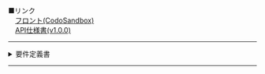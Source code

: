 

■リンク  
　[フロント(CodoSandbox)](https://codesandbox.io/p/sandbox/s-sfa-jt47pw)  
　[API仕様書(v1.0.0)](https://app.swaggerhub.com/apis/abeckcrow/S-SFA/1.0.0)

***

<details><summary>要件定義書</summary><div>


## S-SFA
**Support Sales Force Automation(営業支援ツール)**<br />
　　　　　　　　　　　　　　　　　　　　　　　　　　　　　　作成者: 安部達朗  
　　　　　　　　　　　　　　　　　　　　　　　　　最終更新日: 2023年12月2日
***
## 内容
1. <details><summary>システム概要</summary><div>
   <br />
   A)　システム構成図<br />
   　　・ER図<br />

   ![ER図(S-SFA).png](..%2F..%2F..%2FDesktop%2FER%E5%9B%B3%2FER%E5%9B%B3%28S-SFA%29.png)
   B)　背景<br />
   <table>
               <thead>
                   <tr>
                       <th>As Is</th>
                       <th>To Be</th>
                   </tr>
               </thead>
               <tbody>
                   <tr>
                       <td>企業によってのランク付ができていない</td>
                       <td>企業のランク付によって関係性がわかる</td>
                   </tr>
                   <tr>
                       <td>アプローチの優先度がわかりにくい</td>
                       <td>アプローチの優先順に表示される</td>
                   </tr>
                   <tr>
                       <td>画面遷移しなくては詳細が見れない</td>
                       <td>同じ画面内で企業情報が見れる</td>
                   </tr>
                   <tr>
                       <td>履歴とアポイント登録が別画面で操作が必要</td>
                       <td>アポイント登録後に履歴を入力できる</td>
                   </tr>
               </tbody>
           </table>
   　　　<br />
   C)　定義</div></details>
2. <details><summary>業務要件</summary><div>
   A)　業務フロー<br />

   ![業務フロー.png](..%2F..%2F..%2FDesktop%2F%E6%A5%AD%E5%8B%99%E3%83%95%E3%83%AD%E3%83%BC.png)
   B)　規模<br />
　　　　・一人<br />
   C)　時期・時間<br />
　　　　・<a href="https://github.com/users/ABECKCROW/projects/4/views/2">ロードマップ</a>を参照。<br />
   D)　指標<br />
   E)　範囲</div></details>
3. <details><summary>機能案件</summary><div>
   A)　機能<br />
   　　・<a href="https://app.swaggerhub.com/apis/MUDSKIPPERMAT/support-sales_force_automation/1.0.0#/">API仕様書(Swagger)</a>を参照。<br />
   B)　画面<br />
   C)　情報・データログ<br />
   D)　外部インターフェイス</div></details>
4. <details><summary>非機能要件</summary><div>
   A)　ユーザービリティ及びアクセシビリティ<br />
   B)　システム方式<br />
   C)　規模<br />
   D)　性能<br />
   E)　信頼性<br />
   F)　拡張性<br />
   G)　上位互換性<br />
   H)　継続性</div></details>
5. <details><summary>セキュリティ要件</summary><div>
   A)　情報セキュリティ<br />
   B)　稼働環境<br />
   C)　テスト<br /></div></details>
6. <details><summary>移行要件</summary><div>
   A)　移行<br />
   　　・無<br />
   B)　引継ぎ</div>
   　　・無<br /></details>
7. <details><summary>運用要件</summary><div>
   A)　教育<br />
      　　・無<br />
   B)　運用</div></details>
8. ドキュメント更新履歴
</div></details>

***
